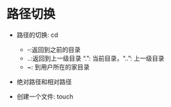 # 路径切换

- 路径的切换: cd
	- -:返回到之前的目录
	- ..:返回到上一级目录 “.”: 当前目录，“..”: 上一级目录
	- ~: 到用户所在的家目录
	
- 绝对路径和相对路径
- 创建一个文件: touch
